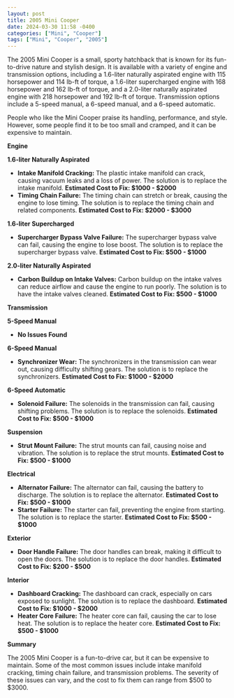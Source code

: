 ```yaml
---
layout: post
title: 2005 Mini Cooper
date: 2024-03-30 11:58 -0400
categories: ["Mini", "Cooper"]
tags: ["Mini", "Cooper", "2005"]
---
```

The 2005 Mini Cooper is a small, sporty hatchback that is known for its fun-to-drive nature and stylish design. It is available with a variety of engine and transmission options, including a 1.6-liter naturally aspirated engine with 115 horsepower and 114 lb-ft of torque, a 1.6-liter supercharged engine with 168 horsepower and 162 lb-ft of torque, and a 2.0-liter naturally aspirated engine with 218 horsepower and 192 lb-ft of torque. Transmission options include a 5-speed manual, a 6-speed manual, and a 6-speed automatic.

People who like the Mini Cooper praise its handling, performance, and style. However, some people find it to be too small and cramped, and it can be expensive to maintain.

**Engine**

**1.6-liter Naturally Aspirated**
* **Intake Manifold Cracking:** The plastic intake manifold can crack, causing vacuum leaks and a loss of power. The solution is to replace the intake manifold. **Estimated Cost to Fix: $1000 - $2000**
* **Timing Chain Failure:** The timing chain can stretch or break, causing the engine to lose timing. The solution is to replace the timing chain and related components. **Estimated Cost to Fix: $2000 - $3000**

**1.6-liter Supercharged**
* **Supercharger Bypass Valve Failure:** The supercharger bypass valve can fail, causing the engine to lose boost. The solution is to replace the supercharger bypass valve. **Estimated Cost to Fix: $500 - $1000**

**2.0-liter Naturally Aspirated**
* **Carbon Buildup on Intake Valves:** Carbon buildup on the intake valves can reduce airflow and cause the engine to run poorly. The solution is to have the intake valves cleaned. **Estimated Cost to Fix: $500 - $1000**

**Transmission**

**5-Speed Manual**
* **No Issues Found**

**6-Speed Manual**
* **Synchronizer Wear:** The synchronizers in the transmission can wear out, causing difficulty shifting gears. The solution is to replace the synchronizers. **Estimated Cost to Fix: $1000 - $2000**

**6-Speed Automatic**
* **Solenoid Failure:** The solenoids in the transmission can fail, causing shifting problems. The solution is to replace the solenoids. **Estimated Cost to Fix: $500 - $1000**

**Suspension**

* **Strut Mount Failure:** The strut mounts can fail, causing noise and vibration. The solution is to replace the strut mounts. **Estimated Cost to Fix: $500 - $1000**

**Electrical**

* **Alternator Failure:** The alternator can fail, causing the battery to discharge. The solution is to replace the alternator. **Estimated Cost to Fix: $500 - $1000**
* **Starter Failure:** The starter can fail, preventing the engine from starting. The solution is to replace the starter. **Estimated Cost to Fix: $500 - $1000**

**Exterior**

* **Door Handle Failure:** The door handles can break, making it difficult to open the doors. The solution is to replace the door handles. **Estimated Cost to Fix: $200 - $500**

**Interior**

* **Dashboard Cracking:** The dashboard can crack, especially on cars exposed to sunlight. The solution is to replace the dashboard. **Estimated Cost to Fix: $1000 - $2000**
* **Heater Core Failure:** The heater core can fail, causing the car to lose heat. The solution is to replace the heater core. **Estimated Cost to Fix: $500 - $1000**

**Summary**

The 2005 Mini Cooper is a fun-to-drive car, but it can be expensive to maintain. Some of the most common issues include intake manifold cracking, timing chain failure, and transmission problems. The severity of these issues can vary, and the cost to fix them can range from $500 to $3000.
